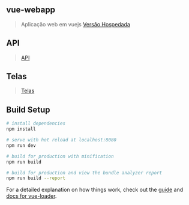 ##  vue-webapp
> Aplicação web em vuejs [Versão Hospedada](https://dcandrade19.github.io/PagesTeste/#/)
## API
> [API](https://github.com/dcandrade19/NodejsAPI)

##  Telas
> [Telas](https://github.com/dcandrade19/VuejsWebApp/wiki)
 
## Build Setup

``` bash
# install dependencies
npm install

# serve with hot reload at localhost:8080
npm run dev

# build for production with minification
npm run build

# build for production and view the bundle analyzer report
npm run build --report
```

For a detailed explanation on how things work, check out the [guide](http://vuejs-templates.github.io/webpack/) and [docs for vue-loader](http://vuejs.github.io/vue-loader).
